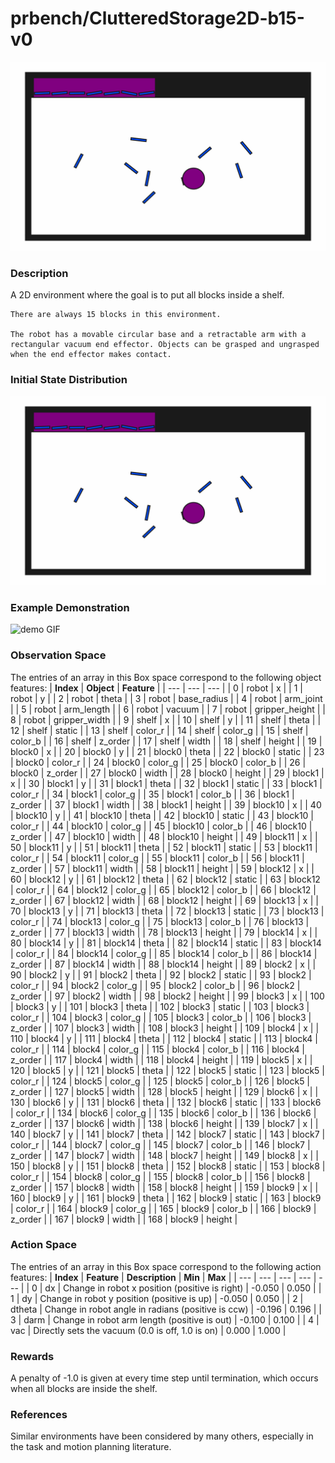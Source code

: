 # prbench/ClutteredStorage2D-b15-v0
![random action GIF](assets/random_action_gifs/ClutteredStorage2D-b15.gif)

### Description
A 2D environment where the goal is to put all blocks inside a shelf.

    There are always 15 blocks in this environment.

    The robot has a movable circular base and a retractable arm with a rectangular vacuum end effector. Objects can be grasped and ungrasped when the end effector makes contact.
    
### Initial State Distribution
![initial state GIF](assets/initial_state_gifs/ClutteredStorage2D-b15.gif)

### Example Demonstration
![demo GIF](assets/demo_gifs/ClutteredStorage2D-b15.gif)

### Observation Space
The entries of an array in this Box space correspond to the following object features:
| **Index** | **Object** | **Feature** |
| --- | --- | --- |
| 0 | robot | x |
| 1 | robot | y |
| 2 | robot | theta |
| 3 | robot | base_radius |
| 4 | robot | arm_joint |
| 5 | robot | arm_length |
| 6 | robot | vacuum |
| 7 | robot | gripper_height |
| 8 | robot | gripper_width |
| 9 | shelf | x |
| 10 | shelf | y |
| 11 | shelf | theta |
| 12 | shelf | static |
| 13 | shelf | color_r |
| 14 | shelf | color_g |
| 15 | shelf | color_b |
| 16 | shelf | z_order |
| 17 | shelf | width |
| 18 | shelf | height |
| 19 | block0 | x |
| 20 | block0 | y |
| 21 | block0 | theta |
| 22 | block0 | static |
| 23 | block0 | color_r |
| 24 | block0 | color_g |
| 25 | block0 | color_b |
| 26 | block0 | z_order |
| 27 | block0 | width |
| 28 | block0 | height |
| 29 | block1 | x |
| 30 | block1 | y |
| 31 | block1 | theta |
| 32 | block1 | static |
| 33 | block1 | color_r |
| 34 | block1 | color_g |
| 35 | block1 | color_b |
| 36 | block1 | z_order |
| 37 | block1 | width |
| 38 | block1 | height |
| 39 | block10 | x |
| 40 | block10 | y |
| 41 | block10 | theta |
| 42 | block10 | static |
| 43 | block10 | color_r |
| 44 | block10 | color_g |
| 45 | block10 | color_b |
| 46 | block10 | z_order |
| 47 | block10 | width |
| 48 | block10 | height |
| 49 | block11 | x |
| 50 | block11 | y |
| 51 | block11 | theta |
| 52 | block11 | static |
| 53 | block11 | color_r |
| 54 | block11 | color_g |
| 55 | block11 | color_b |
| 56 | block11 | z_order |
| 57 | block11 | width |
| 58 | block11 | height |
| 59 | block12 | x |
| 60 | block12 | y |
| 61 | block12 | theta |
| 62 | block12 | static |
| 63 | block12 | color_r |
| 64 | block12 | color_g |
| 65 | block12 | color_b |
| 66 | block12 | z_order |
| 67 | block12 | width |
| 68 | block12 | height |
| 69 | block13 | x |
| 70 | block13 | y |
| 71 | block13 | theta |
| 72 | block13 | static |
| 73 | block13 | color_r |
| 74 | block13 | color_g |
| 75 | block13 | color_b |
| 76 | block13 | z_order |
| 77 | block13 | width |
| 78 | block13 | height |
| 79 | block14 | x |
| 80 | block14 | y |
| 81 | block14 | theta |
| 82 | block14 | static |
| 83 | block14 | color_r |
| 84 | block14 | color_g |
| 85 | block14 | color_b |
| 86 | block14 | z_order |
| 87 | block14 | width |
| 88 | block14 | height |
| 89 | block2 | x |
| 90 | block2 | y |
| 91 | block2 | theta |
| 92 | block2 | static |
| 93 | block2 | color_r |
| 94 | block2 | color_g |
| 95 | block2 | color_b |
| 96 | block2 | z_order |
| 97 | block2 | width |
| 98 | block2 | height |
| 99 | block3 | x |
| 100 | block3 | y |
| 101 | block3 | theta |
| 102 | block3 | static |
| 103 | block3 | color_r |
| 104 | block3 | color_g |
| 105 | block3 | color_b |
| 106 | block3 | z_order |
| 107 | block3 | width |
| 108 | block3 | height |
| 109 | block4 | x |
| 110 | block4 | y |
| 111 | block4 | theta |
| 112 | block4 | static |
| 113 | block4 | color_r |
| 114 | block4 | color_g |
| 115 | block4 | color_b |
| 116 | block4 | z_order |
| 117 | block4 | width |
| 118 | block4 | height |
| 119 | block5 | x |
| 120 | block5 | y |
| 121 | block5 | theta |
| 122 | block5 | static |
| 123 | block5 | color_r |
| 124 | block5 | color_g |
| 125 | block5 | color_b |
| 126 | block5 | z_order |
| 127 | block5 | width |
| 128 | block5 | height |
| 129 | block6 | x |
| 130 | block6 | y |
| 131 | block6 | theta |
| 132 | block6 | static |
| 133 | block6 | color_r |
| 134 | block6 | color_g |
| 135 | block6 | color_b |
| 136 | block6 | z_order |
| 137 | block6 | width |
| 138 | block6 | height |
| 139 | block7 | x |
| 140 | block7 | y |
| 141 | block7 | theta |
| 142 | block7 | static |
| 143 | block7 | color_r |
| 144 | block7 | color_g |
| 145 | block7 | color_b |
| 146 | block7 | z_order |
| 147 | block7 | width |
| 148 | block7 | height |
| 149 | block8 | x |
| 150 | block8 | y |
| 151 | block8 | theta |
| 152 | block8 | static |
| 153 | block8 | color_r |
| 154 | block8 | color_g |
| 155 | block8 | color_b |
| 156 | block8 | z_order |
| 157 | block8 | width |
| 158 | block8 | height |
| 159 | block9 | x |
| 160 | block9 | y |
| 161 | block9 | theta |
| 162 | block9 | static |
| 163 | block9 | color_r |
| 164 | block9 | color_g |
| 165 | block9 | color_b |
| 166 | block9 | z_order |
| 167 | block9 | width |
| 168 | block9 | height |


### Action Space
The entries of an array in this Box space correspond to the following action features:
| **Index** | **Feature** | **Description** | **Min** | **Max** |
| --- | --- | --- | --- | --- |
| 0 | dx | Change in robot x position (positive is right) | -0.050 | 0.050 |
| 1 | dy | Change in robot y position (positive is up) | -0.050 | 0.050 |
| 2 | dtheta | Change in robot angle in radians (positive is ccw) | -0.196 | 0.196 |
| 3 | darm | Change in robot arm length (positive is out) | -0.100 | 0.100 |
| 4 | vac | Directly sets the vacuum (0.0 is off, 1.0 is on) | 0.000 | 1.000 |


### Rewards
A penalty of -1.0 is given at every time step until termination, which occurs when all blocks are inside the shelf.


### References
Similar environments have been considered by many others, especially in the task and motion planning literature.
